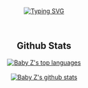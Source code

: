 
<div align="center">
<BR>

[![Typing SVG](https://readme-typing-svg.demolab.com?font=Bebas+Neue&size=37&duration=3000&pause=1000&color=FFD700&center=true&vCenter=true&width=500&height=60&lines=Hey+I'm+Mio;I'm+19+years+old)](https://git.io/typing-svg)
</div>
<tr>
<BR>
<h2 align="center">Github Stats</h2>
<div align="center">
  
[![Baby Z's top languages](https://github-readme-stats.vercel.app/api/top-langs/?username=MiooDev&theme=discord_old_blurple)](https://github.com/MiooDev)
  </BR>
  </BR>
[![Baby Z's github stats](https://github-readme-stats.vercel.app/api?username=MiooDev&theme=discord_old_blurple)](https://github.com/MiooDev)
